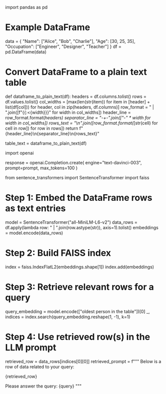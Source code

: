 import pandas as pd

# Example DataFrame
data = {
    "Name": ["Alice", "Bob", "Charlie"],
    "Age": [30, 25, 35],
    "Occupation": ["Engineer", "Designer", "Teacher"]
}
df = pd.DataFrame(data)

# Convert DataFrame to a plain text table
def dataframe_to_plain_text(df):
    headers = df.columns.tolist()
    rows = df.values.tolist()
    col_widths = [max(len(str(item)) for item in [header] + list(df[col])) for header, col in zip(headers, df.columns)]
    row_format = " | ".join([f"{{:<{width}}}" for width in col_widths])
    header_line = row_format.format(*headers)
    separator_line = "-+-".join(["-" * width for width in col_widths])
    rows_text = "\n".join([row_format.format(*[str(cell) for cell in row]) for row in rows])
    return f"{header_line}\n{separator_line}\n{rows_text}"

table_text = dataframe_to_plain_text(df)


import openai

response = openai.Completion.create(
    engine="text-davinci-003",
    prompt=prompt,
    max_tokens=100
)






from sentence_transformers import SentenceTransformer
import faiss

# Step 1: Embed the DataFrame rows as text entries
model = SentenceTransformer("all-MiniLM-L6-v2")
data_rows = df.apply(lambda row: " | ".join(row.astype(str)), axis=1).tolist()
embeddings = model.encode(data_rows)

# Step 2: Build FAISS index
index = faiss.IndexFlatL2(embeddings.shape[1])
index.add(embeddings)

# Step 3: Retrieve relevant rows for a query
query_embedding = model.encode(["oldest person in the table"])[0]
_, indices = index.search(query_embedding.reshape(1, -1), k=1)

# Step 4: Use retrieved row(s) in the LLM prompt
retrieved_row = data_rows[indices[0][0]]
retrieved_prompt = f"""
Below is a row of data related to your query:

{retrieved_row}

Please answer the query: {query}
"""


